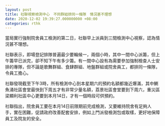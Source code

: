 ```yaml
---
layout: post
title: 社聯視察檢測中心　不同群組排同一條隊　情況甚不理想
date: 2020-12-02 19:39:27.000000000 +08:00
categories: rthk
---
```


當局實行強制院舍員工檢測的第二日，社聯早上派員到三間檢測中心視察，認為情況甚不理想。

社聯表示，即場登記排隊普遍最少要輪候一，兩個小時，其中一間中心派籌，但上午籌早已派完，卻不知下午有多少籌。有一間中心設有為需要參加強制檢查人士安排的專隊，但不論是歌舞群組、食肆群組、地盤群組或院舍員工，都排同一條隊，令員工擔心。

社聯發現截至下午3時，所有檢測中心到本星期六的預約名額都幾近爆滿，其中鰂魚涌社區會堂最快到下周五才有非常少量名額，荔景社區會堂要到下周六，重災區梁顯利社區中心更要到本月14日，才有一個時段可供預約。

社聯指出，院舍員工要在本月14日前限期前完成檢測，又要維持院舍有足夠人手，實在困難，促請政府改善配套安排，例如上門派發檢測包或取樣，更好地保障員工及院友的安全。
